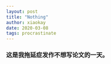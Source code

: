 ```yaml
---
layout: post
title: "Nothing"
author: xiaokay
date: 2020-03-08
tags: procrastinate
---
```


### 这是我拖延症发作不想写论文的一天。

